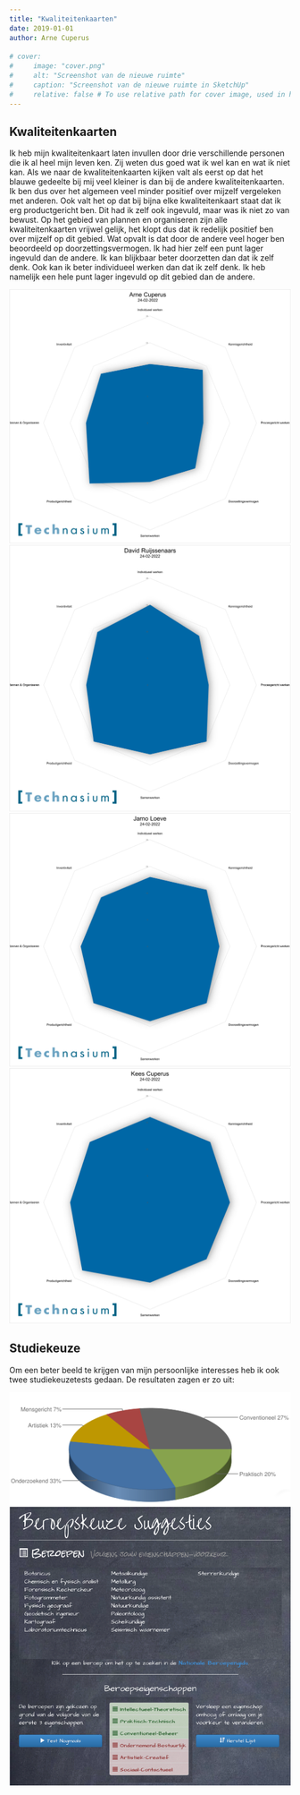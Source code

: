 ```yaml
---
title: "Kwaliteitenkaarten"
date: 2019-01-01
author: Arne Cuperus

# cover:
#     image: "cover.png"
#     alt: "Screenshot van de nieuwe ruimte"
#     caption: "Screenshot van de nieuwe ruimte in SketchUp"
#     relative: false # To use relative path for cover image, used in hugo Page-bundles
---
```


## Kwaliteitenkaarten
Ik heb mijn kwaliteitenkaart laten invullen door drie verschillende personen die ik al heel mijn leven ken. Zij weten dus goed wat ik wel kan en wat ik niet kan. Als we naar de kwaliteitenkaarten kijken valt als eerst op dat het blauwe gedeelte bij mij veel kleiner is dan bij de andere kwaliteitenkaarten. Ik ben dus over het algemeen veel minder positief over mijzelf vergeleken met anderen. Ook valt het op dat bij bijna elke kwaliteitenkaart staat dat ik erg productgericht ben. Dit had ik zelf ook ingevuld, maar was ik niet zo van bewust. Op het gebied van plannen en organiseren zijn alle kwaliteitenkaarten vrijwel gelijk, het klopt dus dat ik redelijk positief ben over mijzelf op dit gebied. Wat opvalt is dat door de andere veel hoger ben beoordeeld op doorzettingsvermogen. Ik had hier zelf een punt lager ingevuld dan de andere. Ik kan blijkbaar beter doorzetten dan dat ik zelf denk. Ook kan ik beter individueel werken dan dat ik zelf denk. Ik heb namelijk een hele punt lager ingevuld op dit gebied dan de andere. 

![](Arne.png#center)
![](David.png#center)
![](Jarno.png#center)
![](Kees.png#center)

## Studiekeuze
Om een beter beeld te krijgen van mijn persoonlijke interesses heb ik ook twee studiekeuzetests gedaan. De resultaten zagen er zo uit: 

![](studiekeuzetest_1.png#center)
![](studiekeuzetest_2.png#center)